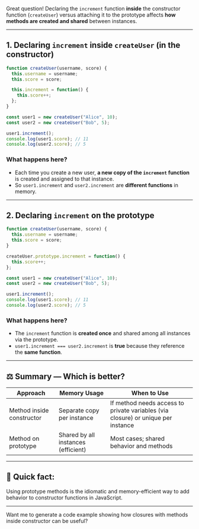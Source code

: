 Great question! Declaring the `increment` function **inside** the constructor function (`createUser`) versus attaching it to the prototype affects **how methods are created and shared** between instances.

---

## 1. Declaring `increment` **inside** `createUser` (in the constructor)

```js
function createUser(username, score) {
  this.username = username;
  this.score = score;

  this.increment = function() {
    this.score++;
  };
}

const user1 = new createUser("Alice", 10);
const user2 = new createUser("Bob", 5);

user1.increment();
console.log(user1.score); // 11
console.log(user2.score); // 5
```

### What happens here?

* Each time you create a new user, **a new copy of the `increment` function** is created and assigned to that instance.
* So `user1.increment` and `user2.increment` are **different functions** in memory.

---

## 2. Declaring `increment` on the **prototype**

```js
function createUser(username, score) {
  this.username = username;
  this.score = score;
}

createUser.prototype.increment = function() {
  this.score++;
};

const user1 = new createUser("Alice", 10);
const user2 = new createUser("Bob", 5);

user1.increment();
console.log(user1.score); // 11
console.log(user2.score); // 5
```

### What happens here?

* The `increment` function is **created once** and shared among all instances via the prototype.
* `user1.increment === user2.increment` is **true** because they reference the **same function**.

---

## ⚖️ Summary — Which is better?

| Approach                  | Memory Usage                        | When to Use                                                                      |
| ------------------------- | ----------------------------------- | -------------------------------------------------------------------------------- |
| Method inside constructor | Separate copy per instance          | If method needs access to private variables (via closure) or unique per instance |
| Method on prototype       | Shared by all instances (efficient) | Most cases; shared behavior and methods                                          |

---

## 🧠 Quick fact:

Using prototype methods is the idiomatic and memory-efficient way to add behavior to constructor functions in JavaScript.

---

Want me to generate a code example showing how closures with methods inside constructor can be useful?
